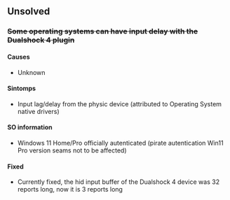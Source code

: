 ## Unsolved

### ~~Some operating systems can have input delay with the Dualshock 4 plugin~~

#### Causes
- Unknown

#### Sintomps
- Input lag/delay from the physic device (attributed to Operating System native drivers)

#### SO information
- Windows 11 Home/Pro officially autenticated (pirate autentication Win11 Pro version seams not to be affected)

#### Fixed
- Currently fixed, the hid input buffer of the Dualshock 4 device was 32 reports long, now it is 3 reports long